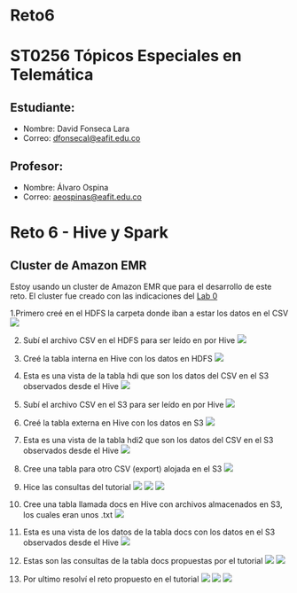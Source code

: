 # Reto6
# ST0256 Tópicos Especiales en Telemática

## Estudiante:
- Nombre: David Fonseca Lara
- Correo: dfonsecal@eafit.edu.co

## Profesor:
- Nombre: Álvaro Ospina
- Correo: aeospinas@eafit.edu.co

# Reto 6 - Hive y Spark
## Cluster de Amazon EMR
Estoy usando un cluster de Amazon EMR que para el desarrollo de este reto. El cluster fue creado con las indicaciones del
[Lab 0](https://github.com/st0263eafit/st0263-241/blob/main/bigdata/00-lab-aws-emr/Install-AWS-EMR.pdf)

1.Primero creé en el HDFS la carpeta donde iban a estar los datos en el CSV
![](./Images/HiveCreadoHDFS.png)

2. Subí el archivo CSV en el HDFS para ser leído en por Hive
![](./Images/ArchivoSubido.png)

3. Creé la tabla interna en Hive con los datos en HDFS
![](./Images/ComandoCrearTabla.png)

4. Esta es una vista de la tabla hdi que son los datos del CSV en el S3 observados desde el Hive
![](./Images/DatosEnLaDB.png)

5. Subí el archivo CSV en el S3 para ser leído en por Hive
![](./Images/DatosS3.png)

6. Creé la tabla externa en Hive con los datos en S3
![](./Images/TablaExterna.png)

7. Esta es una vista de la tabla hdi2 que son los datos del CSV en el S3 observados desde el Hive
![](./Images/DatosTablaExterna.png)

8. Cree una tabla para otro CSV (export) alojada en el S3
![](./Images/CreacionTablaExpo.png)

9. Hice las consultas del tutorial
![](./Images/Consulta1.png)
![](./Images/Consulta2.png)
![](./Images/Consulta3.png)

10. Cree una tabla llamada docs en Hive con archivos almacenados en S3, los cuales eran unos .txt
![](./Images/CreacionDocsTabla.png)

11. Esta es una vista de los datos de la tabla docs con los datos en el S3 observados desde el Hive
![](./Images/DatosDocs.png)

12. Estas son las consultas de la tabla docs propuestas por el tutorial
![](./Images/ConsultaDocs1.png)
![](./Images/ConsultaDocs2.png)

13. Por ultimo resolví el reto propuesto en el tutorial
![](./Images/Reto5.png)
![](./Images/Reto5b.png)
![](./Images/Reto5c.png)
